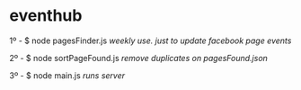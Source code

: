 eventhub
========


1º - $ node pagesFinder.js
*weekly use. just to update facebook page events*

2º - $ node sortPageFound.js
*remove duplicates on pagesFound.json*

3º - $ node main.js
*runs server*
